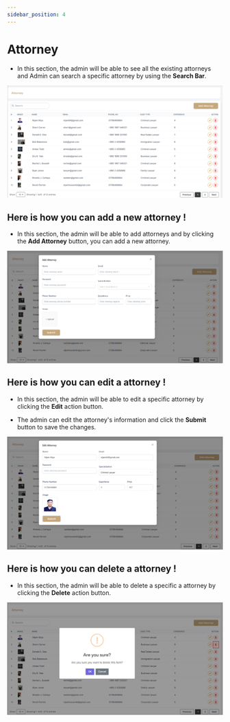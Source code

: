 ```yaml
---
sidebar_position: 4
---
```


# Attorney

- In this section, the admin will be able to see all the existing attorneys and Admin can search a specific attorney by using the **Search Bar**.

![Trainer](./img/a.png)


## Here is how you can add a new attorney !


- In this section, the admin will be able to add attorneys and by clicking the **Add Attorney** button, you can add a new attorney.

![Add Trainer](./img/a1.png)



## Here is how you can edit a attorney !

- In this section, the admin will be able to edit a specific attorney by clicking the **Edit** action button.

- The admin can edit the attorney's information and click the **Submit** button to save the changes.

![Edit Trainer](./img/a2.png)

## Here is how you can delete a attorney !

- In this section, the admin will be able to delete a specific a attorney by clicking the **Delete** action button.

![Delete Trainer](./img/a3.png)